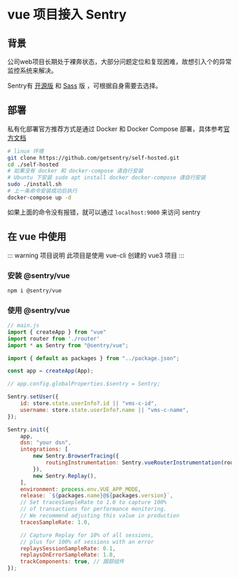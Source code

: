# vue 项目接入 Sentry

## 背景

公司web项目长期处于裸奔状态，大部分问题定位和复现困难，故想引入个的异常监控系统来解决。

Sentry有 [开源版](https://github.com/getsentry/self-hosted) 和 [Sass](https://sentry.io/) 版 ，可根据自身需要去选择。

## 部署

私有化部署官方推荐方式是通过 Docker 和 Docker Compose 部署，具体参考[官方文档](https://develop.sentry.dev/self-hosted/)

```zsh
# linux 环境
git clone https://github.com/getsentry/self-hosted.git
cd ./self-hosted
# 如果没有 docker 和 docker-compose 请自行安装
# Ubuntu 下安装 sudo apt install docker docker-compose 请自行安装
sudo ./install.sh
# 上一条命令安装成功后执行
docker-compose up -d
```

如果上面的命令没有报错，就可以通过 `localhost:9000` 来访问 sentry

## 在 vue 中使用

::: warning 项目说明
此项目是使用 vue-cli 创建的 vue3 项目
:::

### 安装 @sentry/vue

```zsh
npm i @sentry/vue
```

### 使用 @sentry/vue

```js
// main.js
import { createApp } from "vue"
import router from './router'
import * as Sentry from "@sentry/vue";

import { default as packages } from "../package.json";

const app = createApp(App);

// app.config.globalProperties.$sentry = Sentry;

Sentry.setUser({
    id: store.state.userInfo?.id || "vms-c-id",
    username: store.state.userInfo?.name || "vms-c-name",
});

Sentry.init({
    app,
    dsn: "your dsn",
    integrations: [
        new Sentry.BrowserTracing({
            routingInstrumentation: Sentry.vueRouterInstrumentation(router),
        }),
        new Sentry.Replay(),
    ],
    environment: process.env.VUE_APP_MODE,
    release: `${packages.name}@${packages.version}`,
    // Set tracesSampleRate to 1.0 to capture 100%
    // of transactions for performance monitoring.
    // We recommend adjusting this value in production
    tracesSampleRate: 1.0,

    // Capture Replay for 10% of all sessions,
    // plus for 100% of sessions with an error
    replaysSessionSampleRate: 0.1,
    replaysOnErrorSampleRate: 1.0,
    trackComponents: true, // 跟踪组件
});
```